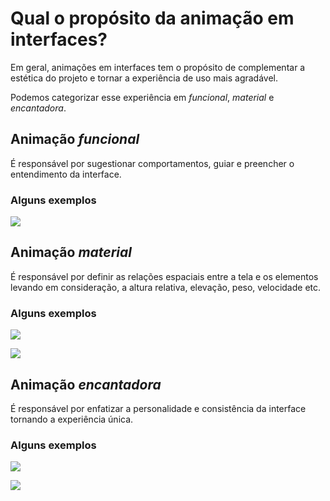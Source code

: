 # Qual o propósito da animação em interfaces? 

Em geral, animações em interfaces tem o propósito de complementar a estética do projeto e tornar a experiência de uso mais agradável. 

Podemos categorizar esse experiência em *funcional*, *material* e *encantadora*.

## Animação *funcional*

É responsável por sugestionar comportamentos, guiar e preencher o entendimento da interface.

### Alguns exemplos

![](https://www.alura.com.br/artigos/assets/como-motion-design-pode-contribuir-uxui/imagem1.gif)

## Animação *material*

É responsável por definir as relações espaciais entre a tela e os elementos levando em consideração, a altura relativa, elevação, peso, velocidade etc.

### Alguns exemplos 

![](https://desenvolvimentoparaweb.com/app/uploads/2016/07/1468252052-motion-ui-principios-tipos-interface-animacao-disney-exaggeration-exagero.gif)

![](https://desenvolvimentoparaweb.com/app/uploads/2016/07/1468252099-motion-ui-principios-tipos-interface-animacao-disney-solid-drawing-desenho-volumetrico.gif)

## Animação *encantadora*

É responsável por enfatizar a personalidade e consistência da interface tornando a experiência única.

### Alguns exemplos

![](https://www.alura.com.br/artigos/assets/como-motion-design-pode-contribuir-uxui/imagem7.gif)

![](https://cdn.dribbble.com/users/56900/screenshots/3546013/trv_shot_03.gif)